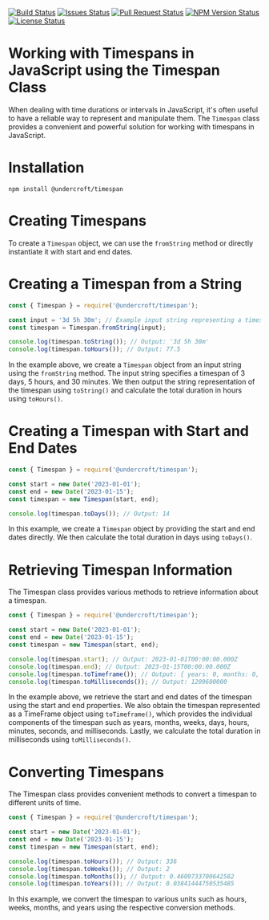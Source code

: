 [![Build Status](https://img.shields.io/github/actions/workflow/status/mikejg101/timespan/publish.yml)](https://img.shields.io/github/actions/workflow/status/mikejg101/timespan/publish.yml) [![Issues Status](https://img.shields.io/github/issues/mikejg101/timespan)](https://img.shields.io/github/issues/mikejg101/timespan) [![Pull Request Status](https://img.shields.io/github/issues-pr-raw/mikejg101/timespan)](https://img.shields.io/github/issues-pr-raw/mikejg101/timespan) [![NPM Version Status](https://img.shields.io/npm/v/@undercroft/timespan)](https://img.shields.io/npm/v/@undercroft/timespan) [![License Status](https://img.shields.io/github/license/mikejg101/timespan)](https://img.shields.io/github/license/mikejg101/timespan)  


# Working with Timespans in JavaScript using the Timespan Class

When dealing with time durations or intervals in JavaScript, it's often useful to have a reliable way to represent and manipulate them. The `Timespan` class provides a convenient and powerful solution for working with timespans in JavaScript.

# Installation

```shell
npm install @undercroft/timespan
```

# Creating Timespans

To create a `Timespan` object, we can use the `fromString` method or directly instantiate it with start and end dates.

# Creating a Timespan from a String

```javascript
const { Timespan } = require('@undercroft/timespan');

const input = '3d 5h 30m'; // Example input string representing a timespan
const timespan = Timespan.fromString(input);

console.log(timespan.toString()); // Output: '3d 5h 30m'
console.log(timespan.toHours()); // Output: 77.5
```

In the example above, we create a `Timespan` object from an input string using the `fromString` method. The input string specifies a timespan of 3 days, 5 hours, and 30 minutes. We then output the string representation of the timespan using `toString()` and calculate the total duration in hours using `toHours()`.

# Creating a Timespan with Start and End Dates

```javascript
const { Timespan } = require('@undercroft/timespan');

const start = new Date('2023-01-01');
const end = new Date('2023-01-15');
const timespan = new Timespan(start, end);

console.log(timespan.toDays()); // Output: 14
```

In this example, we create a `Timespan` object by providing the start and end dates directly. We then calculate the total duration in days using `toDays()`.

# Retrieving Timespan Information

The Timespan class provides various methods to retrieve information about a timespan.

```javascript
const { Timespan } = require('@undercroft/timespan');

const start = new Date('2023-01-01');
const end = new Date('2023-01-15');
const timespan = new Timespan(start, end);

console.log(timespan.start); // Output: 2023-01-01T00:00:00.000Z
console.log(timespan.end); // Output: 2023-01-15T00:00:00.000Z
console.log(timespan.toTimeframe()); // Output: { years: 0, months: 0, weeks: 2, days: 0, hours: 0, minutes: 0, seconds: 0, milliseconds: 0 }
console.log(timespan.toMilliseconds()); // Output: 1209600000
```

In the example above, we retrieve the start and end dates of the timespan using the start and end properties. We also obtain the timespan represented as a TimeFrame object using `toTimeframe()`, which provides the individual components of the timespan such as years, months, weeks, days, hours, minutes, seconds, and milliseconds. Lastly, we calculate the total duration in milliseconds using `toMilliseconds()`.

# Converting Timespans

The Timespan class provides convenient methods to convert a timespan to different units of time.

```javascript
const { Timespan } = require('@undercroft/timespan');

const start = new Date('2023-01-01');
const end = new Date('2023-01-15');
const timespan = new Timespan(start, end);

console.log(timespan.toHours()); // Output: 336
console.log(timespan.toWeeks()); // Output: 2
console.log(timespan.toMonths()); // Output: 0.4609733700642582
console.log(timespan.toYears()); // Output: 0.03841444750535485
```

In this example, we convert the timespan to various units such as hours, weeks, months, and years using the respective conversion methods.
